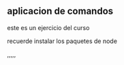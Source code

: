 ## aplicacion de comandos


este es un ejercicio del curso

recuerde instalar los paquetes de node

,,,,,